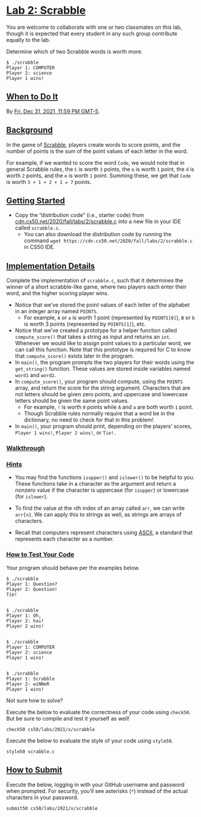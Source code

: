[Lab 2: Scrabble](#lab-2-scrabble)
==================================

You are welcome to collaborate with one or two classmates on this lab, though it is expected that every student in any such group contribute equally to the lab.

Determine which of two Scrabble words is worth more.

    $ ./scrabble
    Player 1: COMPUTER
    Player 2: science
    Player 1 wins!


[When to Do It](#when-to-do-it)
-------------------------------

By [Fri, Dec 31, 2021, 11:59 PM GMT-5](https://time.cs50.io/20211231T235900-0500).

[Background](#background)
-------------------------

In the game of [Scrabble](https://scrabble.hasbro.com/en-us/rules), players create words to score points, and the number of points is the sum of the point values of each letter in the word.

For example, if we wanted to score the word `Code`, we would note that in general Scrabble rules, the `C` is worth `3` points, the `o` is worth `1` point, the `d` is worth `2` points, and the `e` is worth `1` point. Summing these, we get that `Code` is worth `3 + 1 + 2 + 1 = 7` points.

[Getting Started](#getting-started)
-----------------------------------

*   Copy the “distribution code” (i.e., starter code) from [cdn.cs50.net/2020/fall/labs/2/scrabble.c](https://cdn.cs50.net/2020/fall/labs/2/scrabble.c) into a new file in your IDE called `scrabble.c`.
    *   You can also download the distribution code by running the command `wget https://cdn.cs50.net/2020/fall/labs/2/scrabble.c` in CS50 IDE.

[Implementation Details](#implementation-details)
-------------------------------------------------

Complete the implementation of `scrabble.c`, such that it determines the winner of a short scrabble-like game, where two players each enter their word, and the higher scoring player wins.

*   Notice that we’ve stored the point values of each letter of the alphabet in an integer array named `POINTS`.
    *   For example, `A` or `a` is worth 1 point (represented by `POINTS[0]`), `B` or `b` is worth 3 points (represented by `POINTS[1]`), etc.
*   Notice that we’ve created a prototype for a helper function called `compute_score()` that takes a string as input and returns an `int`. Whenever we would like to assign point values to a particular word, we can call this function. Note that this prototype is required for C to know that `compute_score()` exists later in the program.
*   In `main()`, the program prompts the two players for their words using the `get_string()` function. These values are stored inside variables named `word1` and `word2`.
*   In `compute_score()`, your program should compute, using the `POINTS` array, and return the score for the string argument. Characters that are not letters should be given zero points, and uppercase and lowercase letters should be given the same point values.
    *   For example, `!` is worth `0` points while `A` and `a` are both worth `1` point.
    *   Though Scrabble rules normally require that a word be in the dictionary, no need to check for that in this problem!
*   In `main()`, your program should print, depending on the players’ scores, `Player 1 wins!`, `Player 2 wins!`, or `Tie!`.

### [Walkthrough](#walkthrough)

### [Hints](#hints)

*   You may find the functions `isupper()` and `islower()` to be helpful to you. These functions take in a character as the argument and return a nonzero value if the character is uppercase (for `isupper`) or lowercase (for `islower`).

*   To find the value at the `n`th index of an array called `arr`, we can write `arr[n]`. We can apply this to strings as well, as strings are arrays of characters.

*   Recall that computers represent characters using [ASCII](http://asciitable.com/), a standard that represents each character as a number.


### [How to Test Your Code](#how-to-test-your-code)

Your program should behave per the examples below.

    $ ./scrabble
    Player 1: Question?
    Player 2: Question!
    Tie!


    $ ./scrabble
    Player 1: Oh,
    Player 2: hai!
    Player 2 wins!


    $ ./scrabble
    Player 1: COMPUTER
    Player 2: science
    Player 1 wins!


    $ ./scrabble
    Player 1: Scrabble
    Player 2: wiNNeR
    Player 1 wins!


Not sure how to solve?

Execute the below to evaluate the correctness of your code using `check50`. But be sure to compile and test it yourself as well!

    check50 cs50/labs/2021/x/scrabble


Execute the below to evaluate the style of your code using `style50`.

    style50 scrabble.c


[How to Submit](#how-to-submit)
-------------------------------

Execute the below, logging in with your GitHub username and password when prompted. For security, you’ll see asterisks (`*`) instead of the actual characters in your password.

    submit50 cs50/labs/2021/x/scrabble
